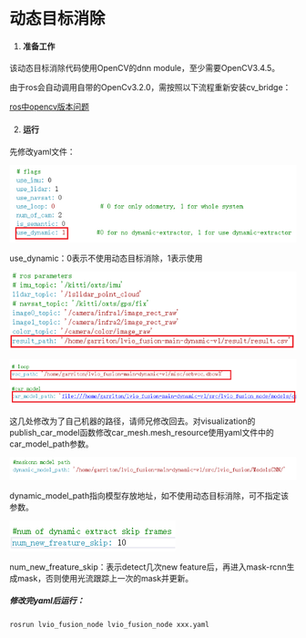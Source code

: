 # 动态目标消除

1. #### 准备工作

该动态目标消除代码使用OpenCV的dnn module，至少需要OpenCV3.4.5。

由于ros会自动调用自带的OpenCv3.2.0，需按照以下流程重新安装cv_bridge：

[ros中opencv版本问题](https://blog.csdn.net/qq_38589460/article/details/88756701)

2. #### 运行

先修改yaml文件：

![image-20201212141225420](./img/image-20201212140959059.png)

use_dynamic：0表示不使用动态目标消除，1表示使用

![image-20201212141411603](./img/image-20201212141411603.png)

![image-20201212141536543](./img/image-20201212141536543.png)

这几处修改为了自己机器的路径，请师兄修改回去。对visualization的publish_car_model函数修改car_mesh.mesh_resource使用yaml文件中的car_model_path参数。

![image-20201212141758851](./img/image-20201212141758851.png)

dynamic_model_path指向模型存放地址，如不使用动态目标消除，可不指定该参数。

![image-20201212141856953](./img/image-20201212141856953.png)

num_new_freature_skip：表示detect几次new feature后，再进入mask-rcnn生成mask，否则使用光流跟踪上一次的mask并更新。

##### 修改完yaml后运行：

```
rosrun lvio_fusion_node lvio_fusion_node xxx.yaml
```


